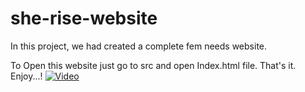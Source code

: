# she-rise-website
In this project, we had created a complete fem needs website.

To Open this website just go to src and open Index.html file.
That's it.
Enjoy...!
[![Video](https://img.youtube.com/vi/NPdYKouONuw/hqdefault.jpg)](https://www.youtube.com/watch?v=NPdYKouONuw)
